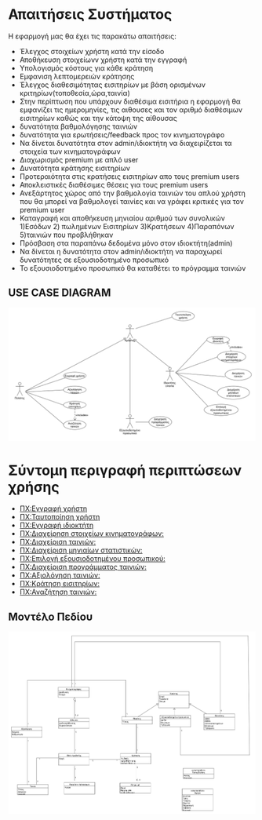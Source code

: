 # Απαιτήσεις Συστήματος
Η εφαρμογή μας θα έχει τις παρακάτω απαιτήσεις:

* Έλεγχος στοιχείων χρήστη κατά την είσοδο
* Αποθήκευση στοιχείωνv χρήστη κατά την εγγραφή 
* Υπολογισμός  κόστους για κάθε κράτηση
* Εμφανιση λεπτομερειών κράτησης 
* Έλεγχος διαθεσιμότητας εισιτηρίων με βάση ορισμένων κριτηρίων(τοποθεσία,ώρα,ταινία)
* Στην περίπτωση που υπάρχουν διαθέσιμα εισιτήρια η εφαρμογή θα εμφανίζει τις ημερομηνίες, τις αιθουσες και τον αριθμό διαθέσιμων εισιτηρίων καθώς και την κάτοψη της αίθουσας
* δυνατότητα βαθμολόγησης ταινιών
* δυνατότητα για ερωτήσεις/feedback προς τον κινηματογράφο
* Να δίνεται δυνατότητα στον admin/ιδιοκτήτη να διαχειρίζεται τα στοιχεία των κινηματογράφων
* Διαχωρισμός premium με απλό user
* Δυνατότητα κράτησης εισιτηρίων
* Προτεραιότητα στις κρατήσεις εισιτηρίων απο τους premium users
* Αποκλειστικές διαθέσιμες θέσεις για τους premium users
* Ανεξάρτητος χώρος από την βαθμολογία ταινιών του απλού χρήστη που θα μπορεί να βαθμολογεί ταινίες και να γράφει κριτικές για τον premium user
* Καταγραφή και αποθήκευση μηνιαίου αριθμού των συνολικών 1)Εσόδων 2) πωλημένων Εισιτηρίων 3)Κρατήσεων 4)Παραπόνων 5)ταινιών που προβλήθηκαν
* Πρόσβαση στα παραπάνω δεδομένα μόνο στον ιδιοκτήτη(admin)
* Να δίνεται η δυνατότητα στον admin/ιδιοκτήτη να παραχωρεί δυνατότητες σε εξουσιοδοτημένο προσωπικό
* Το εξουσιοδοτημένο προσωπικό θα καταθέτει το πρόγραμμα ταινιών 



## USE CASE DIAGRAM  

![diagram](uml/use_case.png "Use cases")



# Σύντομη περιγραφή περιπτώσεων χρήσης
* [ΠΧ:Εγγραφή χρήστη](docs/markdown/sign_up.md)
* [ΠΧ:Ταυτοποίηση χρήστη](docs/markdown/sign_in.md)
* [ΠΧ:Εγγραφή ιδιοκτήτη](docs/markdown/owner_sign_up.md)
* [ΠΧ:Διαχείρηση στοιχείων κινηματογράφων:](docs/markdown/cinema_data_management.md)
* [ΠΧ:Διαχείριση ταινιών:](docs/markdown/movie_management.md)
* [ΠΧ:Διαχείριση μηνιαίων στατιστικών:](docs/markdown/cinema_statistics_management.md)
* [ΠΧ:Επιλογή εξουσιοδοτημένου προσωπικού:](docs/markdown/selection_of_qualified_staff.md)
* [ΠΧ:Διαχείριση προγράμματος ταινιών:](docs/markdown/movie_program_management.md) 
* [ΠΧ:Αξιολόγηση ταινιών:](docs/markdown/movie_rating.md)
* [ΠΧ:Κράτηση εισιτηρίων:](docs/markdown/ticket_reservation.md)
* [ΠΧ:Αναζήτηση ταινιών:](docs/markdown/movie_search.md) 

## Μοντέλο Πεδίου  

![diagram](uml/2.3.1-Diagram.png "Use cases")